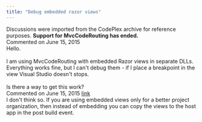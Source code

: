 ```yaml
---
title: "Debug embedded razor views"
---
```

<div class="note">
   Discussions were imported from the CodePlex archive for reference purposes. <b>Support for MvcCodeRouting has ended.</b></div>
<div id="post1430430" class="discussion-comment op">
   <div class="discussion-header">Commented on 
      <time datetime="2015-06-15T05:29:54.12-07:00" title="2015-06-15T05:29:54.12-07:00">June 15, 2015</time>
   </div>
   <div class="discussion-message">Hello.<br />
<br />
I am using MvcCodeRouting with embedded Razor views in separate DLLs. Everything works fine, but I can't debug them - if I place a breakpoint in the view Visual Studio doesn't stops. <br />
<br />
Is there a way to get this work? <br />
</div>
</div>
<div id="post1430482" class="discussion-comment">
   <div class="discussion-header">Commented on 
      <time datetime="2015-06-15T10:48:19.953-07:00" title="2015-06-15T10:48:19.953-07:00">June 15, 2015</time> <a href="#post1430482" class="post-link">link</a></div>
   <div class="discussion-message">I don't think so. If you are using embedded views only for a better project organization, then instead of embedding you can copy the views to the host app in the post build event.<br />
</div>
</div>